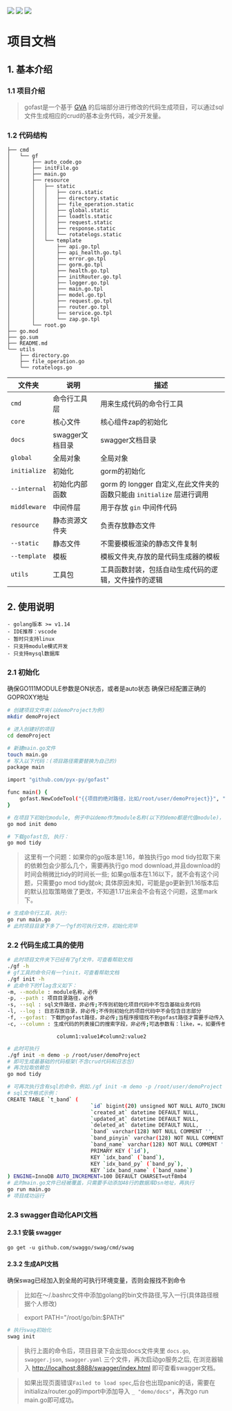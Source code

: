 <div align=left>
<img src="https://img.shields.io/badge/golang-1.16-blue"/>
<img src="https://img.shields.io/badge/gin-1.7.2-lightBlue"/>
<img src="https://img.shields.io/badge/gorm-1.21.12-red"/>
</div>


# 项目文档

## 1. 基本介绍

### 1.1 项目介绍

> gofast是一个基于 [GVA](https://github.com/flipped-aurora/gin-vue-admin) 的后端部分进行修改的代码生成项目，可以通过sql文件生成相应的crud的基本业务代码，减少开发量。
### 1.2 代码结构
```
├── cmd
│   └── gf
│       ├── auto_code.go
│       ├── initFile.go
│       ├── main.go
│       ├── resource
│       │   ├── static
│       │   │   ├── cors.static
│       │   │   ├── directory.static
│       │   │   ├── file_operation.static
│       │   │   ├── global.static
│       │   │   ├── loadtls.static
│       │   │   ├── request.static
│       │   │   ├── response.static
│       │   │   └── rotatelogs.static
│       │   └── template
│       │       ├── api.go.tpl
│       │       ├── api_health.go.tpl
│       │       ├── error.go.tpl
│       │       ├── gorm.go.tpl
│       │       ├── health.go.tpl
│       │       ├── initRouter.go.tpl
│       │       ├── logger.go.tpl
│       │       ├── main.go.tpl
│       │       ├── model.go.tpl
│       │       ├── request.go.tpl
│       │       ├── router.go.tpl
│       │       ├── service.go.tpl
│       │       └── zap.go.tpl
│       └── root.go
├── go.mod
├── go.sum
├── README.md
└── utils
    ├── directory.go
    ├── file_operation.go
    └── rotatelogs.go
```
| 文件夹       | 说明                    | 描述                        |
| ------------ | ----------------------- | --------------------------- |
| `cmd`        | 命令行工具层                   | 用来生成代码的命令行工具 |
| `core`       | 核心文件                | 核心组件zap的初始化 |
| `docs`       | swagger文档目录         | swagger文档目录 |
| `global`     | 全局对象                | 全局对象 |
| `initialize` | 初始化 | gorm的初始化 |
| `--internal` | 初始化内部函数 | gorm 的 longger 自定义,在此文件夹的函数只能由 `initialize` 层进行调用 |
| `middleware` | 中间件层 | 用于存放 `gin` 中间件代码 |
| `resource`   | 静态资源文件夹          | 负责存放静态文件                |
| `--static` | 静态文件 | 不需要模板渲染的静态文件复制 |
| `--template` | 模板 | 模板文件夹,存放的是代码生成器的模板 |
| `utils`      | 工具包                  | 工具函数封装，包括自动生成代码的逻辑，文件操作的逻辑            |
## 2. 使用说明

```
- golang版本 >= v1.14
- IDE推荐：vscode
- 暂时只支持linux
- 只支持module模式开发
- 只支持mysql数据库
```

### 2.1 初始化

确保GO111MODULE参数是ON状态，或者是auto状态
确保已经配置正确的GOPROXY地址

```bash
# 创建项目文件夹(以demoProject为例)
mkdir demoProject
```
```bash
# 进入创建好的项目
cd demoProject
```
```bash
# 新建main.go文件
touch main.go
# 写入以下代码：(项目路径需要替换为自己的)
package main

import "github.com/pyx-py/gofast"

func main() {
	gofast.NewCodeTool("{{项目的绝对路径，比如/root/user/demoProject}}", "")
}
```
```bash
# 在项目下初始化module, 例子中以demo作为module名称(以下的demo都是代值module)，使用时也需要更改为自己的module
go mod init demo
```
```bash
# 下载gofast包, 执行：
go mod tidy
```
> 这里有一个问题：如果你的go版本是1.16，单独执行go mod tidy拉取下来的依赖包会少那么几个，需要再执行go mod download,并且download的时间会稍微比tidy的时间长一些; 如果go版本在1.16以下，就不会有这个问题，只需要go mod tidy就ok; 具体原因未知，可能是go更新到1.16版本后的默认拉取策略做了更改，不知道1.17出来会不会有这个问题，这里mark下。
```bash
# 生成命令行工具，执行:
go run main.go
# 此时项目目录下多了一个gf的可执行文件，初始化完毕
```


### 2.2 代码生成工具的使用

```bash
# 此时项目文件夹下已经有了gf文件，可查看帮助文档
./gf -h
# gf工具的命令只有一个init，可查看帮助文档
./gf init -h
# 此命令下的flag含义如下：
-m, --module : module名称，必传
-p, --path : 项目目录路径，必传
-s, --sql : sql文件路径，非必传;不传则初始化项目代码中不包含基础业务代码
-l, --log : 日志存放目录，非必传;不传则初始化的项目代码中不会包含日志部分
-f, --gofast: 下载的gofast路径，非必传;当程序报错找不到gofast路径才需要手动传入
-c, --column : 生成代码的列表接口的搜索字段，非必传;可选参数有：like，=，如要传参需要按照以下格式：
```
```  
                column1:value1#column2:value2
```
```bash
# 此时可执行
./gf init -m demo -p /root/user/demoProject
# 即可生成最基础的代码框架(不含crud代码和日志包)
# 再次拉取依赖包
go mod tidy

# 可再次执行含有sql的命令，例如./gf init -m demo -p /root/user/demoProject -s ./t_band.sql就能生成业务代码
# sql文件格式示例：
CREATE TABLE `t_band` (
                           `id` bigint(20) unsigned NOT NULL AUTO_INCREMENT,
                           `created_at` datetime DEFAULT NULL,
                           `updated_at` datetime DEFAULT NULL,
                           `deleted_at` datetime DEFAULT NULL,
                           `band` varchar(128) NOT NULL COMMENT '',
                           `band_pinyin` varchar(128) NOT NULL COMMENT '',
                           `band_name` varchar(128) NOT NULL COMMENT '',
                           PRIMARY KEY (`id`),
                           KEY `idx_band` (`band`),
                           KEY `idx_band_py` (`band_py`),
                           KEY `idx_band_name` (`band_name`)
) ENGINE=InnoDB AUTO_INCREMENT=100 DEFAULT CHARSET=utf8mb4
# 此时main.go文件已经被覆盖，只需要手动添加48行的数据库Dsn地址，再执行
go run main.go
# 项目成功运行
```

### 2.3 swagger自动化API文档

#### 2.3.1 安装 swagger

````
go get -u github.com/swaggo/swag/cmd/swag
````




#### 2.3.2 生成API文档
确保swag已经加入到全局的可执行环境变量，否则会报找不到命令
> 比如在～/.bashrc文件中添加golang的bin文件路径,写入一行(具体路径根据个人修改)

> export PATH="/root/go/bin:$PATH"

```` bash
# 执行swag初始化
swag init
````

> 执行上面的命令后，项目目录下会出现docs文件夹里 `docs.go`, `swagger.json`, `swagger.yaml` 三个文件，再次启动go服务之后, 在浏览器输入 [http://localhost:8888/swagger/index.html](http://localhost:8888/swagger/index.html) 即可查看swagger文档。

> 如果出现页面错误`Failed to load spec`,后台也出现panic的话，需要在initializa/router.go的import中添加导入 `_ "demo/docs"`，再次go run main.go即可成功。

